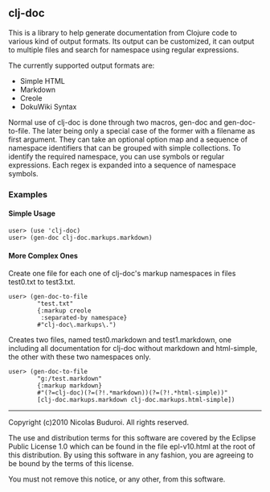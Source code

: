 
clj-doc
-------

This is a library to help generate documentation from Clojure code to
various kind of output formats. Its output can be customized, it can
output to multiple files and search for namespace using regular
expressions.

The currently supported output formats are:

* Simple HTML
* Markdown
* Creole
* DokuWiki Syntax

Normal use of clj-doc is done through two macros, gen-doc and
gen-doc-to-file. The later being only a special case of the former with
a filename as first argument. They can take an optional option map and a
sequence of namespace identifiers that can be grouped with simple
collections. To identify the required namespace, you can use symbols or
regular expressions. Each regex is expanded into a sequence of namespace
symbols.

### Examples

#### Simple Usage

    user> (use 'clj-doc)
    user> (gen-doc clj-doc.markups.markdown)

#### More Complex Ones

Create one file for each one of clj-doc's markup namespaces in files
test0.txt to test3.txt.

    user> (gen-doc-to-file
            "test.txt"
            {:markup creole
             :separated-by namespace}
            #"clj-doc\.markups\.")

Creates two files, named test0.markdown and test1.markdown, one
including all documentation for clj-doc without markdown and
html-simple, the other with these two namespaces only.

    user> (gen-doc-to-file
            "g:/test.markdown"
            {:markup markdown}
            #"(?=clj-doc)(?=(?!.*markdown))(?=(?!.*html-simple))"
            [clj-doc.markups.markdown clj-doc.markups.html-simple])

----

Copyright (c)2010 Nicolas Buduroi. All rights reserved.

The use and distribution terms for this software are covered by
the Eclipse Public License 1.0 which can be found in the file
epl-v10.html at the root of this distribution. By using this
software in any fashion, you are agreeing to be bound by the
terms of this license.

You must not remove this notice, or any other, from this software.
